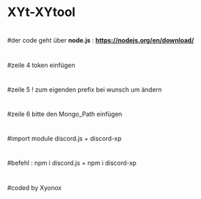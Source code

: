 # XYt-XYtool
#
#der code geht über **node.js** : **https://nodejs.org/en/download/**
#

#zeile 4 token einfügen
#
#zeile 5 ! zum eigenden prefix bei wunsch um ändern
#
#zeile 6 bitte den Mongo_Path einfügen
#

#import module discord.js + discord-xp 
#
#befehl : npm i discord.js + npm i discord-xp

#
#coded by Xyonox
